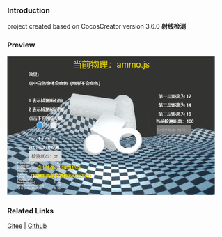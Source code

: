 ### Introduction

project created based on CocosCreator version 3.6.0 **射线检测** 

### Preview
![image](../../../gif/202203/2022030421.gif)

### Related Links
[Gitee](https://gitee.com/mirrors_cocos-creator/example-3d/blob/master/physics-3d/assets/cases/scenes) | [Github](https://github.com/cocos-creator/example-3d/blob/master/physics-3d/assets/cases/scenes)